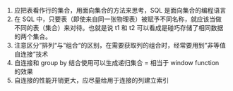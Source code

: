 1. 应把表看作行的集合，用面向集合的方法来思考，SQL 是面向集合的编程语言
2. 在 SQL 中，只要表（即使来自同一张物理表）被赋予不同名称，就应该当做不同的表（集合）来对待。也就是说 t1 和 t2 可以看成是碰巧存储了相同数据的两个集合。
3. 注意区分”排列“与”组合“的区别，在需要获取列的组合时，经常要用到”非等值自连接“技术
4. 自连接和 group by 结合使用可以生成递归集合 = 相当于 window function 的效果
5. 自连接的性能开销更大，应尽量给用于连接的列建立索引


